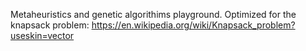 Metaheuristics and genetic algorithims playground. 
Optimized for the knapsack problem: https://en.wikipedia.org/wiki/Knapsack_problem?useskin=vector 
